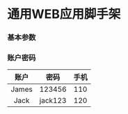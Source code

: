 通用WEB应用脚手架
=====
### 基本参数
### 账户密码
| 账户  | 密码 | 手机 |
| :----: | :----: | :----: |
| James | 123456 | 110 |
| Jack | jack123 | 120 |

